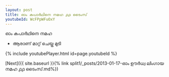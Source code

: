 ```yaml
---
layout: post
title: ഓം കപാർഥിനെ നമഹ ൧൧ ടൈംസ്
youtubeId: WcFPpWFuOxY
---
```

 
 
 ഓം കപാർഥിനെ നമഹ 
 
 -  ആരാണ് മാറ്റ് ചെയ്ത മുടി 
 
  
 
  
 
 
 
 
 
 


{% include youtubePlayer.html id=page.youtubeId %}
 
[Next]({{ site.baseurl }}{% link  split1/_posts/2013-01-17-ഓം ഊർധ്വ ലിംഗായ നമഹ ൧൧ ടൈംസ്.md%})
 
